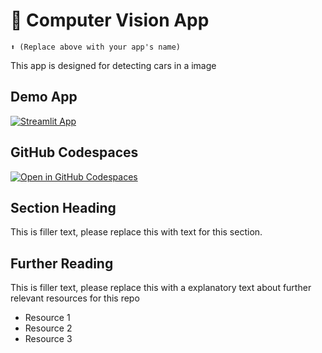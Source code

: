 # 🚖 Computer Vision App 
```
⬆️ (Replace above with your app's name)
```

This app is designed for detecting cars in a image

## Demo App

[![Streamlit App](https://static.streamlit.io/badges/streamlit_badge_black_white.svg)](https://streamlit-tutorial.streamlit.app/)

## GitHub Codespaces

[![Open in GitHub Codespaces](https://github.com/codespaces/badge.svg)](https://codespaces.new/streamlit/app-starter-kit?quickstart=1)

## Section Heading

This is filler text, please replace this with text for this section.

## Further Reading

This is filler text, please replace this with a explanatory text about further relevant resources for this repo
- Resource 1
- Resource 2
- Resource 3
